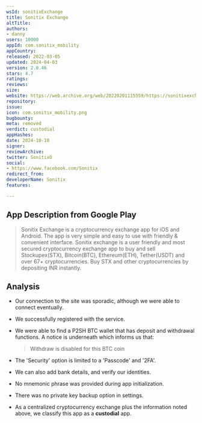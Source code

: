 ```yaml
---
wsId: sonitixExchange
title: Sonitix Exchange
altTitle: 
authors:
- danny
users: 10000
appId: com.sonitix_mobility
appCountry: 
released: 2022-03-05
updated: 2024-04-03
version: 2.0.46
stars: 4.7
ratings: 
reviews: 
size: 
website: https://web.archive.org/web/20220201115559/https://sonitixexchange.in/
repository: 
issue: 
icon: com.sonitix_mobility.png
bugbounty: 
meta: removed
verdict: custodial
appHashes: 
date: 2024-10-10
signer: 
reviewArchive: 
twitter: SonitixO
social:
- https://www.facebook.com/Sonitix
redirect_from: 
developerName: Sonitix
features: 

---
```


## App Description from Google Play

> Sonitix Exchange is a cryptocurrency exchange app for iOS and Android. The app is very simple and easy to use with friendly & convenient interface. Sonitix exchange is a user friendly and most secured cryptocurrency exchange app to buy and sell Stockupex(STX), Bitcoin(BTC), Ethereum(ETH), Tether(USDT) and over 67+ cryptocurrencies. Buy STX and other cryptocurrencies by depositing INR instantly.

## Analysis 

- Our connection to the site was sporadic, although we were able to connect eventually.
- We successfully registered with the service.
- We were able to find a P2SH BTC wallet that has deposit and withdrawal functions. A notice is underneath which informs us that:
  > Withdraw is disabled for this BTC coin

- The 'Security' option is limited to a 'Passcode' and '2FA'. 
- We can also add bank details, and verify our identities. 
- No mnemonic phrase was provided during app initialization. 
- There was no private key backup option in settings.
- As a centralized cryptocurrency exchange plus the information noted above, we classify this app as a **custodial** app.